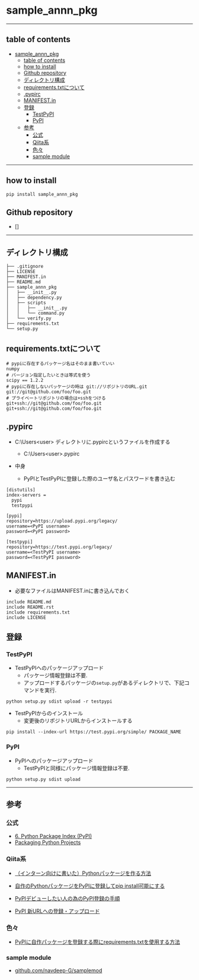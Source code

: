 # sample_annn_pkg

---

## table of contents

- [sample_annn_pkg](#sample_annn_pkg)
  - [table of contents](#table-of-contents)
  - [how to install](#how-to-install)
  - [Github repository](#github-repository)
  - [ディレクトリ構成](#ディレクトリ構成)
  - [requirements.txtについて](#requirementstxtについて)
  - [.pypirc](#pypirc)
  - [MANIFEST.in](#manifestin)
  - [登録](#登録)
    - [TestPyPI](#testpypi)
    - [PyPI](#pypi)
  - [参考](#参考)
    - [公式](#公式)
    - [Qiita系](#qiita系)
    - [色々](#色々)
    - [sample module](#sample-module)

---

## how to install

```shell
pip install sample_annn_pkg
```

## Github repository

- []

---

## ディレクトリ構成

```
├── .gitignore
├── LICENSE
├── MANIFEST.in
├── README.md
├── sample_annn_pkg
│   ├── __init__.py
│   ├── dependency.py
│   ├── scripts
│   │   ├── __init__.py
│   │   └── command.py
│   └── verify.py
├── requirements.txt
└── setup.py
```

## requirements.txtについて

```
# pypiに存在するパッケージ名はそのまま書いていい
numpy
# バージョン指定したいときは等式を使う
scipy == 1.2.2
# pypiに存在しないパッケージの時は git://リポジトリのURL.git
git://git@github.com/foo/foo.git
# プライベートリポジトリの場合は+sshをつける git+ssh://git@github.com/foo/foo.git
git+ssh://git@github.com/foo/foo.git
```

## .pypirc

- C:\Users\<user> ディレクトリに.pypircというファイルを作成する
  - C:\Users\<user>\.pypirc

- 中身
  - PyPIとTestPyPIに登録した際のユーザ名とパスワードを書き込む

```
[distutils]
index-servers =
  pypi
  testpypi

[pypi]
repository=https://upload.pypi.org/legacy/
username=<PyPI username>
password=<PyPI password>

[testpypi]
repository=https://test.pypi.org/legacy/
username=<TestPyPI username>
password=<TestPyPI password>
```

## MANIFEST.in

- 必要なファイルはMANIFEST.inに書き込んでおく

```
include README.md
include README.rst
include requirements.txt
include LICENSE
```

## 登録

### TestPyPI

- TestPyPIへのパッケージアップロード
  - パッケージ情報登録は不要.
  - アップロードするパッケージの`setup.py`があるディレクトリで、下記コマンドを実行.

`python setup.py sdist upload -r testpypi`

- TestPyPIからのインストール
  - 変更後のリポジトリURLからインストールする

`pip install --index-url https://test.pypi.org/simple/ PACKAGE_NAME`

### PyPI
- PyPIへのパッケージアップロード
  - TestPyPIと同様にパッケージ情報登録は不要.

`python setup.py sdist upload`

---

## 参考

### 公式

- [6. Python Package Index (PyPI)](https://docs.python.org/ja/3.6/distutils/packageindex.html)
- [Packaging Python Projects](https://packaging.python.org/tutorials/packaging-projects/)

### Qiita系

- [（インターン向けに書いた）Pythonパッケージを作る方法](https://qiita.com/Ultra-grand-child/items/7717f823df5a30c27077)

- [自作のPythonパッケージをPyPIに登録してpip install可能にする](https://qiita.com/shonansurvivors/items/0fbcbfde129f2d26301c)

- [PyPIデビューしたい人の為のPyPI登録の手順](https://qiita.com/kinpira/items/0a4e7c78fc5dd28bd695)

- [PyPI 新URLへの登録・アップロード](https://qiita.com/ukiuki-satoshi/items/77ef1e39598226f1cff7)

### 色々

- [PyPIに自作パッケージを登録する際にrequirements.txtを使用する方法](https://trsasasusu.com/blog/53/)

### sample module

- [github.com/navdeep-G/samplemod](https://github.com/kennethreitz/samplemod)

